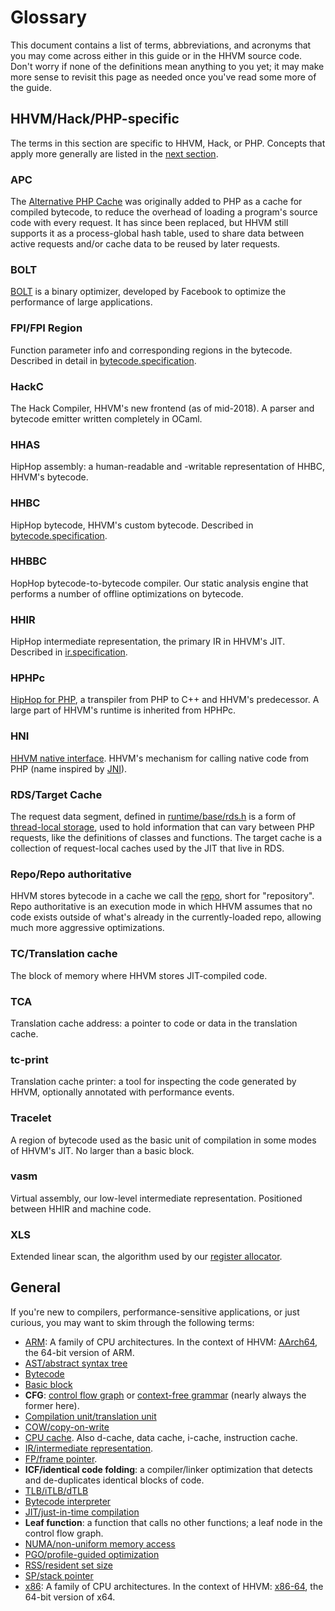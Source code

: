 # Glossary

This document contains a list of terms, abbreviations, and acronyms that you may
come across either in this guide or in the HHVM source code. Don't worry if none
of the definitions mean anything to you yet; it may make more sense to revisit
this page as needed once you've read some more of the guide.

## HHVM/Hack/PHP-specific

The terms in this section are specific to HHVM, Hack, or PHP. Concepts that
apply more generally are listed in the [next
section](glossary.md#general).

### APC

The [Alternative PHP Cache](http://php.net/manual/en/intro.apc.php) was
originally added to PHP as a cache for compiled bytecode, to reduce the overhead
of loading a program's source code with every request. It has since been
replaced, but HHVM still supports it as a process-global hash table, used to
share data between active requests and/or cache data to be reused by later
requests.

### BOLT

[BOLT](https://github.com/facebookincubator/BOLT) is a binary optimizer,
developed by Facebook to optimize the performance of large applications.

### FPI/FPI Region

Function parameter info and corresponding regions in the bytecode. Described in
detail in [bytecode.specification](../bytecode.specification).

### HackC

The Hack Compiler, HHVM's new frontend (as of mid-2018). A parser and bytecode
emitter written completely in OCaml.

### HHAS

HipHop assembly: a human-readable and -writable representation of HHBC, HHVM's
bytecode.

### HHBC

HipHop bytecode, HHVM's custom bytecode. Described in
[bytecode.specification](../bytecode.specification).

### HHBBC

HopHop bytecode-to-bytecode compiler. Our static analysis engine that performs a
number of offline optimizations on bytecode.

### HHIR

HipHop intermediate representation, the primary IR in HHVM's JIT. Described in
[ir.specification](../ir.specification).

### HPHPc

[HipHop for PHP](https://en.wikipedia.org/wiki/HipHop_for_PHP), a transpiler
from PHP to C++ and HHVM's predecessor. A large part of HHVM's runtime is
inherited from HPHPc.

### HNI

[HHVM native interface](https://github.com/facebook/hhvm/wiki/Extension-API).
HHVM's mechanism for calling native code from PHP (name inspired by [JNI](https://en.wikipedia.org/wiki/Java_Native_Interface)).

### RDS/Target Cache

The request data segment, defined in
[runtime/base/rds.h](../../runtime/base/rds.h) is a form of [thread-local
storage](https://en.wikipedia.org/wiki/Thread-local_storage), used to hold
information that can vary between PHP requests, like the definitions of classes
and functions. The target cache is a collection of request-local caches used
by the JIT that live in RDS.

### Repo/Repo authoritative

HHVM stores bytecode in a cache we call the [repo](../repo), short for
"repository". Repo authoritative is an execution mode in which HHVM assumes that
no code exists outside of what's already in the currently-loaded repo, allowing
much more aggressive optimizations.

### TC/Translation cache

The block of memory where HHVM stores JIT-compiled code.

### TCA

Translation cache address: a pointer to code or data in the translation cache.

### tc-print

Translation cache printer: a tool for inspecting the code generated by HHVM,
optionally annotated with performance events.

### Tracelet

A region of bytecode used as the basic unit of compilation in some modes of
HHVM's JIT. No larger than a basic block.

### vasm

Virtual assembly, our low-level intermediate representation. Positioned between
HHIR and machine code.

### XLS

Extended linear scan, the algorithm used by our [register
allocator](../../runtime/vm/jit/vasm-xls.cpp).

## General

If you're new to compilers, performance-sensitive applications, or just curious,
you may want to skim through the following terms:

- [ARM](https://en.wikipedia.org/wiki/ARM_architecture): A family of CPU architectures. In the context of HHVM: [AArch64](https://en.wikipedia.org/wiki/ARM_architecture#AArch64), the 64-bit version of ARM.
- [AST/abstract syntax tree](https://en.wikipedia.org/wiki/Abstract_syntax_tree)
- [Bytecode](https://en.wikipedia.org/wiki/Bytecode)
- [Basic block](https://en.wikipedia.org/wiki/Basic_block)
- **CFG**: [control flow graph](https://en.wikipedia.org/wiki/Control_flow_graph) or [context-free grammar](https://en.wikipedia.org/wiki/Context-free_grammar) (nearly always the former here).
- [Compilation unit/translation unit](https://en.wikipedia.org/wiki/Translation_unit_(programming))
- [COW/copy-on-write](https://en.wikipedia.org/wiki/Copy-on-write)
- [CPU cache](https://en.wikipedia.org/wiki/CPU_cache). Also d-cache, data cache, i-cache, instruction cache.
- [IR/intermediate representation](https://en.wikipedia.org/wiki/Intermediate_representation).
- [FP/frame pointer](https://en.wikipedia.org/wiki/Call_stack#Stack_and_frame_pointers).
- **ICF/identical code folding**: a compiler/linker optimization that detects and de-duplicates identical blocks of code.
- [TLB/iTLB/dTLB](https://en.wikipedia.org/wiki/Translation_lookaside_buffer)
- [Bytecode interpreter](https://en.wikipedia.org/wiki/Interpreter_(computing)#Bytecode_interpreters)
- [JIT/just-in-time compilation](https://en.wikipedia.org/wiki/Just-in-time_compilation)
- **Leaf function**: a function that calls no other functions; a leaf node in the control flow graph.
- [NUMA/non-uniform memory access](https://en.wikipedia.org/wiki/Non-uniform_memory_access)
- [PGO/profile-guided optimization](https://en.wikipedia.org/wiki/Profile-guided_optimization)
- [RSS/resident set size](https://en.wikipedia.org/wiki/Resident_set_size)
- [SP/stack pointer](https://en.wikipedia.org/wiki/Call_stack#Stack_and_frame_pointers)
- [x86](https://en.wikipedia.org/wiki/X86-64): A family of CPU architectures. In the context of HHVM: [x86-64](https://en.wikipedia.org/wiki/X86-64), the 64-bit version of x64.
